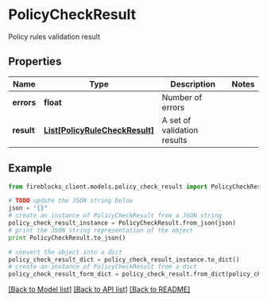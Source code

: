 # PolicyCheckResult

Policy rules validation result

## Properties
Name | Type | Description | Notes
------------ | ------------- | ------------- | -------------
**errors** | **float** | Number of errors | 
**result** | [**List[PolicyRuleCheckResult]**](PolicyRuleCheckResult.md) | A set of validation results | 

## Example

```python
from fireblocks_client.models.policy_check_result import PolicyCheckResult

# TODO update the JSON string below
json = "{}"
# create an instance of PolicyCheckResult from a JSON string
policy_check_result_instance = PolicyCheckResult.from_json(json)
# print the JSON string representation of the object
print PolicyCheckResult.to_json()

# convert the object into a dict
policy_check_result_dict = policy_check_result_instance.to_dict()
# create an instance of PolicyCheckResult from a dict
policy_check_result_form_dict = policy_check_result.from_dict(policy_check_result_dict)
```
[[Back to Model list]](../README.md#documentation-for-models) [[Back to API list]](../README.md#documentation-for-api-endpoints) [[Back to README]](../README.md)


